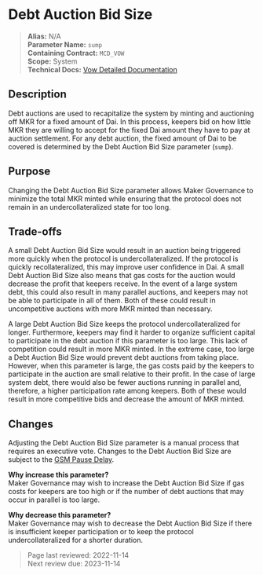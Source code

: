 # Debt Auction Bid Size

>**Alias:** N/A  
>**Parameter Name:** `sump`  
>**Containing Contract:** `MCD_VOW`  
>**Scope:** System  
>**Technical Docs:** [Vow Detailed Documentation](https://docs.makerdao.com/smart-contract-modules/system-stabilizer-module/vow-detailed-documentation)  

## Description
Debt auctions are used to recapitalize the system by minting and auctioning off MKR for a fixed amount of Dai. In this process, keepers bid on how little MKR they are willing to accept for the fixed Dai amount they have to pay at auction settlement. For any debt auction, the fixed amount of Dai to be covered is determined by the Debt Auction Bid Size parameter (`sump`).


## Purpose
Changing the Debt Auction Bid Size parameter allows Maker Governance to minimize the total MKR minted while ensuring that the protocol does not remain in an undercollateralized state for too long. 


## Trade-offs
A small Debt Auction Bid Size would result in an auction being triggered more quickly when the protocol is undercollateralized. If the protocol is quickly recollateralized, this may improve user confidence in Dai. A small Debt Auction Bid Size also means that gas costs for the auction would decrease the profit that keepers receive. In the event of a large system debt, this could also result in many parallel auctions, and keepers may not be able to participate in all of them. Both of these could result in uncompetitive auctions with more MKR minted than necessary.
	
A large Debt Auction Bid Size keeps the protocol undercollateralized for longer. Furthermore, keepers may find it harder to organize sufficient capital to participate in the debt auction if this parameter is too large. This lack of competition could result in more MKR minted. In the extreme case, too large a Debt Auction Bid Size would prevent debt auctions from taking place. However, when this parameter is large, the gas costs paid by the keepers to participate in the auction are small relative to their profit. In the case of large system debt, there would also be fewer auctions running in parallel and, therefore, a higher participation rate among keepers. Both of these would result in more competitive bids and decrease the amount of MKR minted. 


## Changes
Adjusting the Debt Auction Bid Size parameter is a manual process that requires an executive vote. Changes to the Debt Auction Bid Size are subject to the [GSM Pause Delay](https://longforwisdom.gitbook.io/new-collection/parameter-index/core/param-gsm-pause-delay).

**Why increase this parameter?**  
Maker Governance may wish to increase the Debt Auction Bid Size if gas costs for keepers are too high or if the number of debt auctions that may occur in parallel is too large.

**Why decrease this parameter?**  
Maker Governance may wish to decrease the Debt Auction Bid Size if there is insufficient keeper participation or to keep the protocol undercollateralized for a shorter duration.

>Page last reviewed: 2022-11-14  
>Next review due: 2023-11-14  




